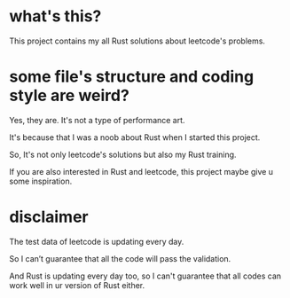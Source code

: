 # what's this?

This project contains my all Rust solutions about leetcode's problems.

# some file's structure and coding style are weird?

Yes, they are. It's not a type of performance art.
  
It's because that I was a noob about Rust when I started this project.

So, It's not only leetcode's solutions but also my Rust training.

If you are also interested in Rust and leetcode, this project maybe give u some inspiration.

# disclaimer

The test data of leetcode is updating every day.

So I can’t guarantee that all the code will pass the validation.

And Rust is updating every day too, so I can't guarantee that all codes can work well in ur version of Rust either.

